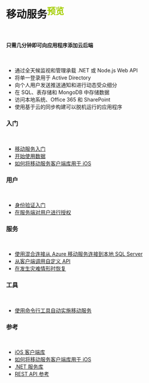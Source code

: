 <div class="wa-content wa-content-10up">
<h1>移动服务<sup style="color: #a5ce00; font-weight: bold; text-transform: uppercase;" class="wa-previewTag">预览</sup></h1>
<p> </p>
<div class="wa-spacer wa-spacer-6down">
<h4>只需几分钟即可向应用程序添加云后端</h4>
<p> </p>
<ul class="wa-checkList wa-checkList-light wa-checkList-tight">
<li>通过全天候监视和管理承载 .NET 或 Node.js Web API</li>
<li>将单一登录用于 Active Directory</li>
<li>向个人用户发送推送通知和进行动态受众细分</li>
<li>在 SQL、表存储和 MongoDB 中存储数据</li>
<li>访问本地系统、Office 365 和 SharePoint</li>
<li>使用基于云的同步构建可以脱机运行的应用程序</li>
</ul>
</div>
<div class="wa-content wa-content-10up">
<div class="wa-spacer wa-spacer-2down">
<h3>入门</h3>
<p> </p>
</div>
<div class="wa-spacer wa-spacer-8down">
<ul class="wa-linkList">
<li data-dropdown-filter-set="filter-set-1" data-filter-value="ios-net" data-control-hide="false"><a href="/zh-cn/documentation/articles/mobile-services-dotnet-backend-ios-get-started/" title="">移动服务入门</a></li>
<li data-dropdown-filter-set="filter-set-1" data-filter-value="ios-net" data-control-hide="false"><a href="http://www.windowsazure.cn/zh-cn/documentation/articles/mobile-services-dotnet-backend-ios-get-started-data/" title="">开始使用数据</a></li>
<li data-dropdown-filter-set="filter-set-1" data-filter-value="ios-javascript ios-net" data-control-hide="false"><a href="/zh-cn/documentation/articles/mobile-services-ios-how-to-use-client-library/" title="">如何将移动服务客户端库用于 iOS</a></li>
</ul>
</div>
</div>
<!--
<div class="wa-content wa-content-divided wa-content-10up">
<div class="wa-spacer wa-spacer-2down">
<h3>数据和同步</h3>
<p> </p>
</div>
<div class="wa-spacer wa-spacer-8down">
<ul class="wa-linkList">
<li data-dropdown-filter-set="filter-set-1" data-filter-value="ios-javascript ios-net" data-control-hide="false"><a href="http://azure.microsoft.com/zh-cn/documentation/articles/mobile-services-ios-get-started-offline-data/" title="">脱机数据同步入门</a></li>
<li data-dropdown-filter-set="filter-set-1" data-filter-value="windows-store-cs-javascript windows-store-js-javascript windows-phone-javascript ios-javascript android-javascript xamarin-ios-javascript xamarin-android-javascript html-javascript phonegap-javascript appcelerator-javascript windows-store-cs-net windows-store-js-net windows-phone-net ios-net android-net xamarin-ios-net xamarin-android-net sencha-javascript" data-control-hide="false"><a href="http://azure.microsoft.com/zh-cn/documentation/articles/mobile-services-dotnet-backend-get-started-settings-sync/" title="">在不同设备间同步应用程序设置</a></li>
<li data-dropdown-filter-set="filter-set-1" data-filter-value="ios-net android-net windows-store-cs-net windows-phone-net windows-store-js-net xamarin-ios-net xamarin-android-net" data-control-hide="false"><a href="http://azure.microsoft.com/zh-cn/documentation/articles/mobile-services-dotnet-backend-use-existing-sql-database/" title="">构建使用现有 SQL Database 的服务</a></li>
<li data-dropdown-filter-set="filter-set-1" data-filter-value="ios-net android-net windows-store-cs-net windows-phone-net windows-store-js-net xamarin-ios-net xamarin-android-net" data-control-hide="false"><a href="http://azure.microsoft.com/zh-cn/documentation/articles/mobile-services-dotnet-backend-use-non-relational-data-store/" title="">构建使用 MongoDB 作为数据存储区的的服务</a></li>
<li data-dropdown-filter-set="filter-set-1" data-filter-value="ios-net android-net windows-store-cs-net windows-phone-net windows-store-js-net xamarin-ios-net xamarin-android-net ios-javascript android-javascript windows-store-cs-javascript windows-phone-javascript windows-store-js-javascript xamarin-ios-javascript xamarin-android-javascript sencha-javascript phonegap-javascript html-javascript appcelerator-javascript" data-control-hide="false"><a href="http://azure.microsoft.com/zh-cn/documentation/articles/mobile-services-sql-scale-guidance/" title="">缩放 Azure SQL Database 支持的移动服务</a></li>
</ul>
</div>
</div>
-->
<div class="wa-content wa-content-divided wa-content-10up">
<div class="wa-spacer wa-spacer-2down">
<h3>用户</h3>
<p> </p>
</div>
<div class="wa-spacer wa-spacer-8down">
<ul class="wa-linkList">
<li data-dropdown-filter-set="filter-set-1" data-filter-value="ios-net" data-control-hide="false"><a href="/zh-cn/documentation/articles/mobile-services-dotnet-backend-ios-get-started-users/" title="">身份验证入门</a></li>
<!--
<li data-dropdown-filter-set="filter-set-1" data-filter-value="ios-net" data-control-hide="false"><a href="/zh-cn/documentation/articles/mobile-services-dotnet-backend-ios-adal-sso-authentication/" title="">使用 Active Directory 身份验证库单一登录对应用程序进行身份验证</a></li>
<li data-dropdown-filter-set="filter-set-1" data-filter-value="windows-store-cs-net ios-net xamarin-ios-net" data-control-hide="false"><a href="/zh-cn/documentation/articles/mobile-services-dotnet-backend-calling-sharepoint-on-behalf-of-user/" title="">代表用户访问 SharePoint</a></li>
-->
<li data-dropdown-filter-set="filter-set-1" data-filter-value="ios-net" data-control-hide="false"><a href="/zh-cn/documentation/articles/mobile-services-dotnet-backend-ios-authorize-users-in-scripts/" title="">在服务端对用户进行授权</a></li>
<!--li data-dropdown-filter-set="filter-set-1" data-filter-value="windows-store-cs-net windows-store-js-net windows-phone-net ios-net android-net xamarin-ios-net xamarin-android-net" data-control-hide="false"><a href="/zh-cn/documentation/articles/mobile-services-dotnet-backend-get-started-custom-authentication/" title="">自定义身份验证入门</a></li-->
</ul>
</div>
</div>
<!--div class="wa-content wa-content-divided wa-content-10up">
<div class="wa-spacer wa-spacer-2down">
<h3>推送和实时</h3>
<p> </p>
</div>
<div class="wa-spacer wa-spacer-8down">
<ul class="wa-linkList">
<li data-dropdown-filter-set="filter-set-1" data-filter-value="ios-net" data-control-hide="false"><a href="zh-cn/documentation/articles/mobile-services-dotnet-backend-ios-get-started-push/" title="">推送入门</a></li>
<li data-dropdown-filter-set="filter-set-1" data-filter-value="windows-store-cs-javascript windows-store-js-javascript windows-phone-javascript ios-javascript android-javascript xamarin-ios-javascript xamarin-android-javascript html-javascript phonegap-javascript appcelerator-javascript windows-store-cs-net windows-store-js-net windows-phone-net ios-net android-net xamarin-ios-net xamarin-android-net sencha-javascript" data-control-hide="false"><a href="/zh-cn/documentation/articles/mobile-services-dotnet-backend-get-started-realtime-push/" title="">实时推送通知入门</a></li>
<li data-dropdown-filter-set="filter-set-1" data-filter-value="ios-net" data-control-hide="false"><a href="/zh-cn/documentation/articles/mobile-services-dotnet-backend-ios-push-notifications-app-users/" title="">向已验证的用户发送推送通知</a></li>
</ul>
</div>
</div-->
<div class="wa-content wa-content-divided wa-content-10up">
<div class="wa-spacer wa-spacer-2down">
<h3>服务</h3>
<p> </p>
</div>
<div class="wa-spacer wa-spacer-8down">
<ul class="wa-linkList">
<li data-dropdown-filter-set="filter-set-1" data-filter-value="windows-store-cs-net windows-store-js-net windows-phone-net ios-net android-net xamarin-ios-net xamarin-android-net" data-control-hide="false"><a href="/zh-cn/documentation/articles/mobile-services-dotnet-backend-hybrid-connections-get-started/" title="">使用混合连接从 Azure 移动服务连接到本地 SQL Server</a></li>
<li data-dropdown-filter-set="filter-set-1" data-filter-value="ios-net" data-control-hide="false"><a href="/zh-cn/documentation/articles/mobile-services-dotnet-backend-ios-call-custom-api/" title="">从客户端调用自定义 API</a></li>
<!--li data-dropdown-filter-set="filter-set-1" data-filter-value="windows-store-cs-net windows-store-js-net windows-phone-net ios-net android-net xamarin-ios-net xamarin-android-net" data-control-hide="false"><a href="/zh-cn/documentation/articles/mobile-services-dotnet-backend-schedule-recurring-tasks/" title="">在移动服务中安排后端作业</a></li-->
<li data-dropdown-filter-set="filter-set-1" data-filter-value="windows-store-cs-javascript windows-store-js-javascript windows-phone-javascript ios-javascript android-javascript xamarin-ios-javascript xamarin-android-javascript html-javascript phonegap-javascript appcelerator-javascript windows-store-cs-net windows-store-js-net windows-phone-net ios-net android-net xamarin-ios-net xamarin-android-net sencha-javascript" data-control-hide="false"><a href="/zh-cn/documentation/articles/mobile-services-disaster-recovery/" title="">在发生灾难情形时恢复</a></li>
<!--li data-dropdown-filter-set="filter-set-1" data-filter-value="windows-store-cs-net windows-store-js-net windows-phone-net ios-net android-net xamarin-ios-net xamarin-android-net" data-control-hide="false"><a href="/zh-cn/documentation/articles/mobile-services-dotnet-backend-how-to-troubleshoot/" title="">对移动服务 .NET 后端进行故障排除</a></li-->
</ul>
</div>
</div>
<div class="wa-content wa-content-divided wa-content-10up">
<div class="wa-spacer wa-spacer-2down">
<h3>工具</h3>
<p> </p>
</div>
<div class="wa-spacer wa-spacer-8down">
<ul class="wa-linkList">
<li data-dropdown-filter-set="filter-set-1" data-filter-value="windows-store-cs-javascript windows-store-js-javascript windows-phone-javascript ios-javascript android-javascript xamarin-ios-javascript xamarin-android-javascript html-javascript phonegap-javascript appcelerator-javascript windows-store-cs-net windows-store-js-net windows-phone-net ios-net android-net xamarin-ios-net xamarin-android-net sencha-javascript" data-control-hide="false"><a href="/zh-cn/documentation/articles/mobile-services-manage-command-line-interface/" title="">使用命令行工具自动实施移动服务</a></li>
<!--li data-dropdown-filter-set="filter-set-1" data-filter-value="windows-store-cs-javascript windows-store-js-javascript windows-phone-javascript ios-javascript android-javascript xamarin-ios-javascript xamarin-android-javascript html-javascript phonegap-javascript appcelerator-javascript windows-store-cs-net windows-store-js-net windows-phone-net ios-net android-net xamarin-ios-net xamarin-android-net sencha-javascript" data-control-hide="false"><a href="/zh-cn/documentation/articles/command-line-tools/#Commands_to_manage_mobile_services" title="">管理移动服务的命令</a></li-->
</ul>
</div>
</div>
<div class="wa-content wa-content-divided wa-content-10up">
<div class="wa-spacer wa-spacer-2down">
<h3>参考</h3>
<p> </p>
</div>
<div class="wa-spacer wa-spacer-8down">
<ul class="wa-linkList">
<li data-dropdown-filter-set="filter-set-1" data-filter-value="ios-net ios-javascript" data-control-hide="false"><a href="http://dl.windowsazure.com/iosdocs/" title="">iOS 客户端库</a></li>
<li data-dropdown-filter-set="filter-set-1" data-filter-value="ios-javascript ios-net" data-control-hide="false"><a href="/zh-cn/documentation/articles/mobile-services-ios-how-to-use-client-library/" title="">如何将移动服务客户端库用于 iOS</a></li>
<li data-dropdown-filter-set="filter-set-1" data-filter-value="ios-net android-net windows-store-cs-net windows-phone-net windows-store-js-net xamarin-ios-net xamarin-android-net" data-control-hide="false"><a href="http://msdn.microsoft.com/library/azure/dn632690.aspx" title="">.NET 服务库</a></li>
<li data-dropdown-filter-set="filter-set-1" data-filter-value="windows-store-cs-javascript windows-store-js-javascript windows-phone-javascript ios-javascript android-javascript xamarin-ios-javascript xamarin-android-javascript html-javascript phonegap-javascript appcelerator-javascript windows-store-cs-net windows-store-js-net windows-phone-net ios-net android-net xamarin-ios-net xamarin-android-net sencha-javascript" data-control-hide="false"><a href="http://msdn.microsoft.com/library/azure/jj710108.aspx" title="">REST API 参考</a></li>
</ul>
</div>
</div>
</div>
